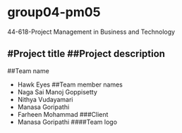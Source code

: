 # group04-pm05
44-618-Project Management in Business and Technology

 #Project title
 ##Project description 
 -
 ##Team name 
 - Hawk Eyes
 ##Team member names 
 - Naga Sai Manoj Goppisetty
 - Nithya Vudayamari
 - Manasa Goripathi
 - Farheen Mohammad
 ###Client 
 - Manasa Goripathi
 ####Team logo
